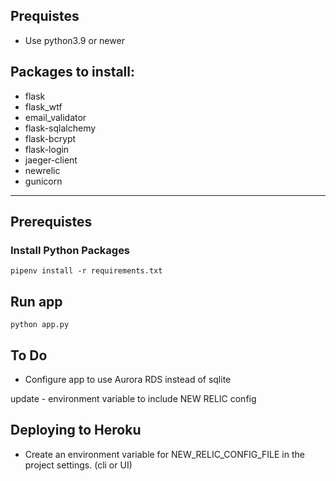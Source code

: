 ## Prequistes 
- Use python3.9 or newer

## Packages to install:
- flask
- flask_wtf
- email_validator
- flask-sqlalchemy
- flask-bcrypt
- flask-login
- jaeger-client
- newrelic
- gunicorn

------------------------------------
## Prerequistes
### Install Python Packages
```
pipenv install -r requirements.txt
```
## Run app
```
python app.py
```

## To Do
- Configure app to use Aurora RDS instead of sqlite

update - environment variable to include NEW RELIC config

## Deploying to Heroku
- Create an environment variable for NEW_RELIC_CONFIG_FILE in the project settings. (cli or UI)